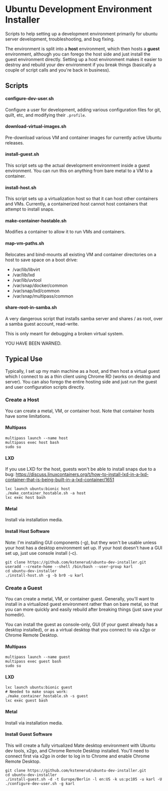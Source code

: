 Ubuntu Development Environment Installer
========================================

Scripts to help setting up a development environment primarily for ubuntu server development, troubleshooting, and bug fixing.

The environment is split into a **host** environment, which then hosts a **guest** environment, although you can forego the host side and just install the guest environment directly. Setting up a host environment makes it easier to destroy and rebuild your dev environment if you break things (basically a couple of script calls and you're back in business).


Scripts
-------

#### configure-dev-user.sh

Configure a user for development, adding various configuration files for git, quilt, etc, and modifying their `.profile`.


#### download-virtual-images.sh

Pre-download various VM and container images for currently active Ubuntu releases.


#### install-guest.sh

This script sets up the actual development environment inside a guest environment. You can run this on anything from bare metal to a VM to a container.


#### install-host.sh

This script sets up a virtualization host so that it can host other containers and VMs.
Currently, a containerized host cannot host containers that attempt to install snaps.


#### make-container-hostable.sh

Modifies a container to allow it to run VMs and containers.


#### map-vm-paths.sh

Relocates and bind-mounts all existing VM and container directories on a host to save space on a boot drive:

 * /var/lib/libvirt
 * /var/lib/lxd
 * /var/lib/uvtool
 * /var/snap/docker/common
 * /var/snap/lxd/common
 * /var/snap/multipass/common


#### share-root-in-samba.sh

A very dangerous script that installs samba server and shares / as root, over a samba guest account, read-write.

This is only meant for debugging a broken virtual system.

YOU HAVE BEEN WARNED.


Typical Use
-----------

Typically, I set up my main machine as a host, and then host a virtual guest which I connect to as a thin client using Chrome RD (works on desktop and server). You can also forego the entire hosting side and just run the guest and user configuration scripts directly.


### Create a Host

You can create a metal, VM, or container host. Note that container hosts have some limitations.

#### Multipass

    multipass launch --name host
    multipass exec host bash
    sudo su

#### LXD

If you use LXD for the host, guests won't be able to install snaps due to a bug: https://discuss.linuxcontainers.org/t/how-to-install-lxd-in-a-lxd-container-that-is-being-built-in-a-lxd-container/1651

    lxc launch ubuntu:bionic host
    ./make_container_hostable.sh -a host
    lxc exec host bash

#### Metal

Install via installation media.


#### Install Host Software

Note: I'm installing GUI components (-g), but they won't be usable unless your host has a desktop environment set up. If your host doesn't have a GUI set up, just use console install (-c).

    git clone https://github.com/kstenerud/ubuntu-dev-installer.git
    useradd --create-home --shell /bin/bash --user-group karl
    cd ubuntu-dev-installer
    ./install-host.sh -g -b br0 -u karl


### Create a Guest

You can create a metal, VM, or container guest. Generally, you'll want to install in a virtualized guest environment rather than on bare metal, so that you can more quickly and easily rebuild after breaking things (just save your homedir).

You can install the guest as console-only, GUI (if your guest already has a desktop installed), or as a virtual desktop that you connect to via x2go or Chrome Remote Desktop.

#### Multipass

    multipass launch --name guest
    multipass exec guest bash
    sudo su

#### LXD

    lxc launch ubuntu:bionic guest
    # Needed to make snaps work:
    ./make_container_hostable.sh -s guest
    lxc exec guest bash

#### Metal

Install via installation media.


#### Install Guest Software

This will create a fully virtualized Mate desktop environment with Ubuntu dev tools, x2go, and Chrome Remote Desktop installed. You'll need to connect first via x2go in order to log in to Chrome and enable Chrome Remote Desktop.

    git clone https://github.com/kstenerud/ubuntu-dev-installer.git
    cd ubuntu-dev-installer
    ./install-guest.sh -d -t Europe/Berlin -l en:US -k us:pc105 -u karl -U
    ./configure-dev-user.sh -g karl

